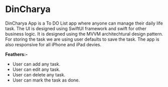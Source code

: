 # DinCharya
DinCharya App is a To DO List app where anyone can manage their daily life task. The UI is designed using SwiftUI framework and swift for other business logic.
It is designed using the MVVM architechtural design pattern. For storing the task we are using user defaults to save the task.
The app is also responsive for all iPhone and iPad devies.

**Feathers:-**

* User can add any task.
* User can edit any task.
* User can delete any task.
* User can mark the task as done.
